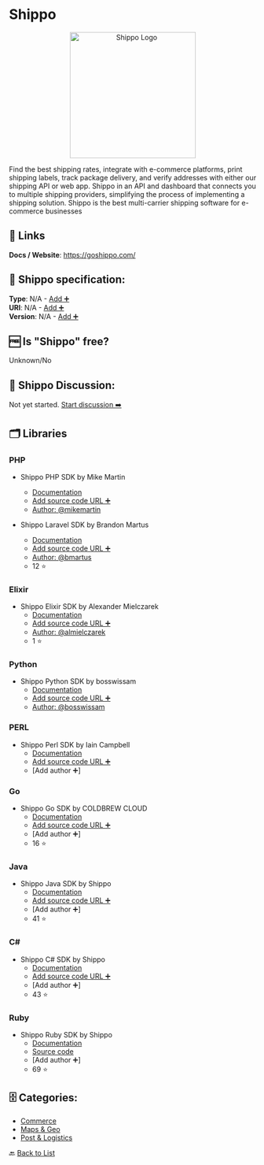 # Shippo
<p align="center">
    <img width="256" src="https://raw.githubusercontent.com/apis-list/apis-list/main/apis/shippo/logo_256x256.png" alt="Shippo Logo"/>
</p>
Find the best shipping rates, integrate with e-commerce platforms, print shipping labels, track package delivery, and verify addresses with either our shipping API or web app. Shippo in an API and dashboard that connects you to multiple shipping providers, simplifying the process of implementing a shipping solution. Shippo is the best multi-carrier shipping software for e-commerce businesses

##  🔗 Links
**Docs / Website**: https://goshippo.com/

## 🧬 Shippo specification:
**Type**: N/A - [Add ➕](https://github.com/apis-list/apis-list/edit/main/apis-list.yaml)  
**URI**: N/A - [Add ➕](https://github.com/apis-list/apis-list/edit/main/apis-list.yaml)  
**Version**: N/A - [Add ➕](https://github.com/apis-list/apis-list/edit/main/apis-list.yaml)

## 🆓 Is "Shippo" free?
Unknown/No  

## 💬 Shippo Discussion:
Not yet started. [Start discussion ➡️](https://github.com/apis-list/apis-list/discussions/new)

## 🗂️ Libraries
### PHP
- Shippo PHP SDK by Mike Martin
    - [Documentation](https://github.com/mikemartin/statamic-v1-shippo)
    - [Add source code URL ➕]()
    - [Author: @mikemartin](https://github.com/mikemartin)

- Shippo Laravel SDK by Brandon Martus
    - [Documentation](https://github.com/bmartus/laravel-shippo)
    - [Add source code URL ➕]()
    - [Author: @bmartus](https://github.com/bmartus)
    - 12 ⭐

### Elixir
- Shippo Elixir SDK by Alexander Mielczarek
    - [Documentation](https://github.com/almielczarek/shippo-elixir-client)
    - [Add source code URL ➕]()
    - [Author: @almielczarek](https://github.com/almielczarek)
    - 1 ⭐

### Python
- Shippo Python SDK by bosswissam
    - [Documentation](https://github.com/bosswissam/shippo-python)
    - [Add source code URL ➕]()
    - [Author: @bosswissam](https://github.com/bosswissam)

### PERL
- Shippo Perl SDK by Iain Campbell
    - [Documentation](https://github.com/cpanic/WebService-Shippo)
    - [Add source code URL ➕]()
    - [Add author ➕]

### Go
- Shippo Go SDK by COLDBREW CLOUD
    - [Documentation](https://github.com/coldbrewcloud/go-shippo)
    - [Add source code URL ➕]()
    - [Add author ➕]
    - 16 ⭐

### Java
- Shippo Java SDK by Shippo
    - [Documentation](https://github.com/goshippo/shippo-java-client)
    - [Add source code URL ➕]()
    - [Add author ➕]
    - 41 ⭐

### C#
- Shippo C# SDK by Shippo
    - [Documentation](https://github.com/goshippo/shippo-csharp-client)
    - [Add source code URL ➕]()
    - [Add author ➕]
    - 43 ⭐

### Ruby
- Shippo Ruby SDK by Shippo
    - [Documentation](https://goshippo.com/docs/)
    - [Source code](https://github.com/goshippo/shippo-ruby-client)
    - [Add author ➕]
    - 69 ⭐


## 🗄️ Categories:
- [Commerce](https://github.com/apis-list/apis-list#commerce-)
- [Maps & Geo](https://github.com/apis-list/apis-list#maps--geo-)
- [Post & Logistics](https://github.com/apis-list/apis-list#post--logistics-)

🔙  [Back to List](https://github.com/apis-list/apis-list)
